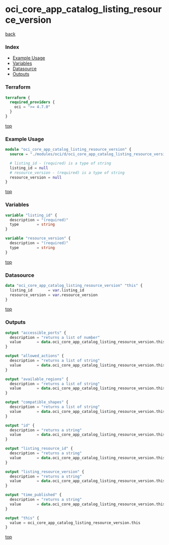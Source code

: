 # oci_core_app_catalog_listing_resource_version

[back](../oci.md)

### Index

- [Example Usage](#example-usage)
- [Variables](#variables)
- [Datasource](#datasource)
- [Outputs](#outputs)

### Terraform

```terraform
terraform {
  required_providers {
    oci = ">= 4.7.0"
  }
}
```

[top](#index)

### Example Usage

```terraform
module "oci_core_app_catalog_listing_resource_version" {
  source = "./modules/oci/d/oci_core_app_catalog_listing_resource_version"

  # listing_id - (required) is a type of string
  listing_id = null
  # resource_version - (required) is a type of string
  resource_version = null
}
```

[top](#index)

### Variables

```terraform
variable "listing_id" {
  description = "(required)"
  type        = string
}

variable "resource_version" {
  description = "(required)"
  type        = string
}
```

[top](#index)

### Datasource

```terraform
data "oci_core_app_catalog_listing_resource_version" "this" {
  listing_id       = var.listing_id
  resource_version = var.resource_version
}
```

[top](#index)

### Outputs

```terraform
output "accessible_ports" {
  description = "returns a list of number"
  value       = data.oci_core_app_catalog_listing_resource_version.this.accessible_ports
}

output "allowed_actions" {
  description = "returns a list of string"
  value       = data.oci_core_app_catalog_listing_resource_version.this.allowed_actions
}

output "available_regions" {
  description = "returns a list of string"
  value       = data.oci_core_app_catalog_listing_resource_version.this.available_regions
}

output "compatible_shapes" {
  description = "returns a list of string"
  value       = data.oci_core_app_catalog_listing_resource_version.this.compatible_shapes
}

output "id" {
  description = "returns a string"
  value       = data.oci_core_app_catalog_listing_resource_version.this.id
}

output "listing_resource_id" {
  description = "returns a string"
  value       = data.oci_core_app_catalog_listing_resource_version.this.listing_resource_id
}

output "listing_resource_version" {
  description = "returns a string"
  value       = data.oci_core_app_catalog_listing_resource_version.this.listing_resource_version
}

output "time_published" {
  description = "returns a string"
  value       = data.oci_core_app_catalog_listing_resource_version.this.time_published
}

output "this" {
  value = oci_core_app_catalog_listing_resource_version.this
}
```

[top](#index)
